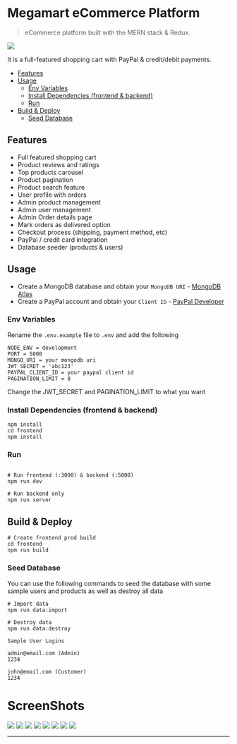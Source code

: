 # Megamart eCommerce Platform

> eCommerce platform built with the MERN stack & Redux.

<img src="https://github.com/alyalsayed/MegaMart/blob/main/frontend/public/screens/1.PNG">

It is a full-featured shopping cart with PayPal & credit/debit payments.


- [Features](#features)
- [Usage](#usage)
  - [Env Variables](#env-variables)
  - [Install Dependencies (frontend & backend)](#install-dependencies-frontend--backend)
  - [Run](#run)
- [Build & Deploy](#build--deploy)
  - [Seed Database](#seed-database)

## Features

- Full featured shopping cart
- Product reviews and ratings
- Top products carousel
- Product pagination
- Product search feature
- User profile with orders
- Admin product management
- Admin user management
- Admin Order details page
- Mark orders as delivered option
- Checkout process (shipping, payment method, etc)
- PayPal / credit card integration
- Database seeder (products & users)

## Usage

- Create a MongoDB database and obtain your `MongoDB URI` - [MongoDB Atlas](https://www.mongodb.com/cloud/atlas/register)
- Create a PayPal account and obtain your `Client ID` - [PayPal Developer](https://developer.paypal.com/)

### Env Variables

Rename the `.env.example` file to `.env` and add the following

```
NODE_ENV = development
PORT = 5000
MONGO_URI = your mongodb uri
JWT_SECRET = 'abc123'
PAYPAL_CLIENT_ID = your paypal client id
PAGINATION_LIMIT = 8
```

Change the JWT_SECRET and PAGINATION_LIMIT to what you want

### Install Dependencies (frontend & backend)

```
npm install
cd frontend
npm install
```

### Run

```

# Run frontend (:3000) & backend (:5000)
npm run dev

# Run backend only
npm run server
```

## Build & Deploy

```
# Create frontend prod build
cd frontend
npm run build
```

### Seed Database

You can use the following commands to seed the database with some sample users and products as well as destroy all data

```
# Import data
npm run data:import

# Destroy data
npm run data:destroy
```

```
Sample User Logins

admin@email.com (Admin)
1234

john@email.com (Customer)
1234

```

# ScreenShots
<img src="https://github.com/alyalsayed/MegaMart/blob/main/frontend/public/screens/2.PNG">
<img src="https://github.com/alyalsayed/MegaMart/blob/main/frontend/public/screens/3.PNG">
<img src="https://github.com/alyalsayed/MegaMart/blob/main/frontend/public/screens/4.PNG">
<img src="https://github.com/alyalsayed/MegaMart/blob/main/frontend/public/screens/5.PNG">
<img src="https://github.com/alyalsayed/MegaMart/blob/main/frontend/public/screens/6.PNG">
<img src="https://github.com/alyalsayed/MegaMart/blob/main/frontend/public/screens/7.PNG">
<img src="https://github.com/alyalsayed/MegaMart/blob/main/frontend/public/screens/8.PNG">
<img src="https://github.com/alyalsayed/MegaMart/blob/main/frontend/public/screens/9.PNG">





---
